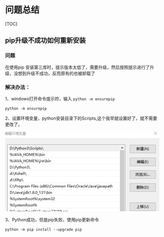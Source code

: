 # 问题总结

[TOC]

## pip升级不成功如何重新安装

### 问题

在使用pip 安装第三库时，提示版本太低了，需要升级，然后按照提示进行了升级，没想到升级不成功，反而原有的也被卸载了

### 解决办法：

1、windows打开命令提示符，输入 `python -m ensurepip`

```
python -m ensurepip
```

2、设置环境变量，python安装目录下的Scripts,这个我早就设置好了，就不需要更改了。

![](IMG/微信截图_20200914150148.png)

3、Python成功，但是pip失败，使用pip更新命令

```
python -m pip install --upgrade pip
```